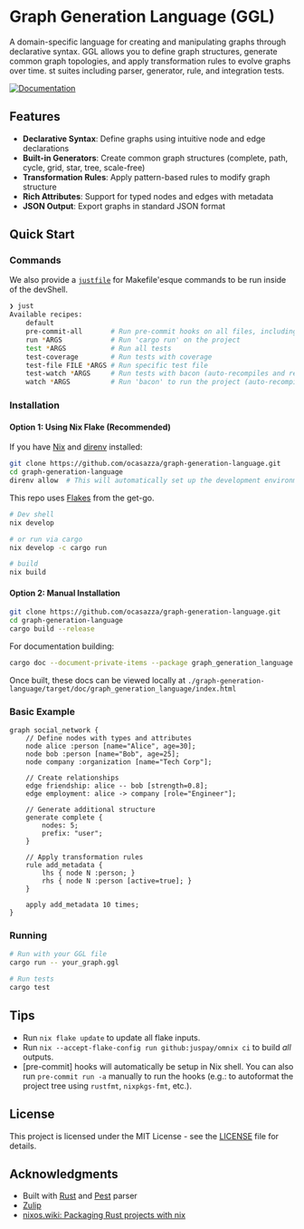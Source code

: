 # Graph Generation Language (GGL)

A domain-specific language for creating and manipulating graphs through declarative syntax. GGL allows you to define graph structures, generate common graph topologies, and apply transformation rules to evolve graphs over time.
st suites including parser, generator, rule, and integration tests.

[![Documentation](https://img.shields.io/badge/docs-latest-blue)](https://ocasazza.github.io/graph-generation-language/)

## Features

- **Declarative Syntax**: Define graphs using intuitive node and edge declarations
- **Built-in Generators**: Create common graph structures (complete, path, cycle, grid, star, tree, scale-free)
- **Transformation Rules**: Apply pattern-based rules to modify graph structure
- **Rich Attributes**: Support for typed nodes and edges with metadata
- **JSON Output**: Export graphs in standard JSON format

## Quick Start

### Commands

We also provide a [`justfile`](https://just.systems/) for Makefile'esque commands to be run inside of the devShell.

```zsh
❯ just
Available recipes:
    default
    pre-commit-all       # Run pre-commit hooks on all files, including autoformatting
    run *ARGS            # Run 'cargo run' on the project
    test *ARGS           # Run all tests
    test-coverage        # Run tests with coverage
    test-file FILE *ARGS # Run specific test file
    test-watch *ARGS     # Run tests with bacon (auto-recompiles and re-runs tests)
    watch *ARGS          # Run 'bacon' to run the project (auto-recompiles)
```

### Installation

#### Option 1: Using Nix Flake (Recommended)

If you have [Nix](https://nixos.org/download.html) and [direnv](https://direnv.net/) installed:

```bash
git clone https://github.com/ocasazza/graph-generation-language.git
cd graph-generation-language
direnv allow  # This will automatically set up the development environment
```

This repo uses [Flakes](https://nixos.asia/en/flakes) from the get-go.

```bash
# Dev shell
nix develop

# or run via cargo
nix develop -c cargo run

# build
nix build
```

#### Option 2: Manual Installation

```bash
git clone https://github.com/ocasazza/graph-generation-language.git
cd graph-generation-language
cargo build --release
```

For documentation building:

```bash
cargo doc --document-private-items --package graph_generation_language --all-features
```

Once built, these docs can be viewed locally at `./graph-generation-language/target/doc/graph_generation_language/index.html`

### Basic Example

```ggl
graph social_network {
    // Define nodes with types and attributes
    node alice :person [name="Alice", age=30];
    node bob :person [name="Bob", age=25];
    node company :organization [name="Tech Corp"];

    // Create relationships
    edge friendship: alice -- bob [strength=0.8];
    edge employment: alice -> company [role="Engineer"];

    // Generate additional structure
    generate complete {
        nodes: 5;
        prefix: "user";
    }

    // Apply transformation rules
    rule add_metadata {
        lhs { node N :person; }
        rhs { node N :person [active=true]; }
    }

    apply add_metadata 10 times;
}
```

### Running

```bash
# Run with your GGL file
cargo run -- your_graph.ggl

# Run tests
cargo test

```

## Tips

- Run `nix flake update` to update all flake inputs.
- Run `nix --accept-flake-config run github:juspay/omnix ci` to build _all_ outputs.
- [pre-commit] hooks will automatically be setup in Nix shell. You can also run `pre-commit run -a` manually to run the hooks (e.g.: to autoformat the project tree using `rustfmt`, `nixpkgs-fmt`, etc.).

## License

This project is licensed under the MIT License - see the [LICENSE](LICENSE) file for details.

## Acknowledgments

- Built with [Rust](https://www.rust-lang.org/) and [Pest](https://pest.rs/) parser
- [Zulip](https://nixos.zulipchat.com/#narrow/stream/413950-nix)
- [nixos.wiki: Packaging Rust projects with nix](https://nixos.wiki/wiki/Rust#Packaging_Rust_projects_with_nix)
